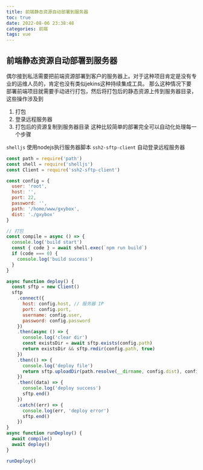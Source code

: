 ```yaml
---
title: 前端静态资源自动部署到服务器
toc: true
date: 2022-08-06 23:38:48
categories: 前端
tags: vue
---
```


## 前端静态资源自动部署到服务器
偶尔接到私活需要把前端资源部署到客户的服务器上。对于这种项目肯定是没有专业的运维人员的，肯定也没有类似jekins这种持续集成工具。
那么这种情况下要部署前端项目就需要手动进行打包，然后将打包后的静态资源上传到服务器目录，这些操作涉及到
1. 打包
2. 登录远程服务器
3. 打包后的资源复制到服务器目录
这种比较简单的部署完全可以自动化处理每一个步骤

`shelljs` 使用nodejs执行服务器脚本
`ssh2-sftp-client` 自动登录远程服务器

```js
const path = require('path')
const shell = require('shelljs')
const Client = require('ssh2-sftp-client')

const config = {
  user: 'root',
  host: '',
  port: 22,
  password: '',
  path: '/home/www/gxybox',
  dist: './gxybox'
}

// 打包
const compile = async () => {
  console.log('build start')
  const { code } = await shell.exec(`npm run build`)
  if (code === 0) {
    console.log('build success')
  }
}

async function deploy() {
  const sftp = new Client()
  sftp
    .connect({
      host: config.host, // 服务器 IP
      port: config.port,
      username: config.user,
      password: config.password
    })
    .then(async () => {
      console.log('clear dir')
      const existsDir = await sftp.exists(config.path)
      return existsDir && sftp.rmdir(config.path, true)
    })
    .then(() => {
      console.log('deploy file')
      return sftp.uploadDir(path.resolve(__dirname, config.dist), config.path)
    })
    .then((data) => {
      console.log('deploy success')
      sftp.end()
    })
    .catch((err) => {
      console.log(err, 'deploy error')
      sftp.end()
    })
}
async function runDeploy() {
  await compile()
  await deploy()
}

runDeploy()

```
